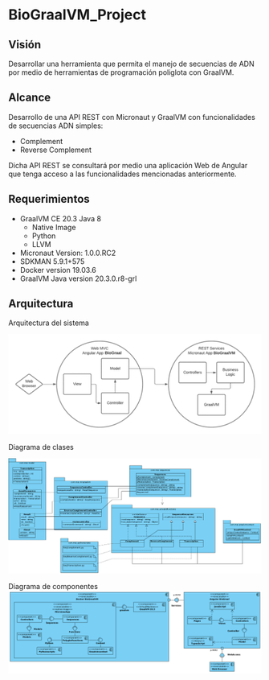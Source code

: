 # BioGraalVM_Project

## Visión
Desarrollar una herramienta que permita el manejo de secuencias de ADN por medio de herramientas de programación poliglota con GraalVM.

## Alcance
Desarrollo de una API REST con Micronaut y GraalVM con funcionalidades de secuencias ADN simples:
* Complement
* Reverse Complement

Dicha API REST se consultará por medio una aplicación Web de Angular que tenga acceso a las funcionalidades mencionadas anteriormente.

## Requerimientos
* GraalVM CE 20.3 Java 8 
	* Native Image
	* Python
	* LLVM
* Micronaut Version: 1.0.0.RC2
* SDKMAN 5.9.1+575
* Docker version 19.03.6
* GraalVM Java version 20.3.0.r8-grl

## Arquitectura 

Arquitectura del sistema

![Arquitectura del sistema](/diagrams/Arquitectura-Sistema.png)

Diagrama de clases

![Arquitectura del sistema](/diagrams/DC_MNGraalVM.png)

Diagrama de componentes
![Arquitectura del sistema](/diagrams/DComp_MNGraalVM.png)

